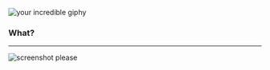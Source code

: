 ![your incredible giphy](url)

### What?
<!-- Describe what you are supposed to accomplish here -->

_____
![screenshot please](url)
<!-- Would you please show us what you are doing? -->
